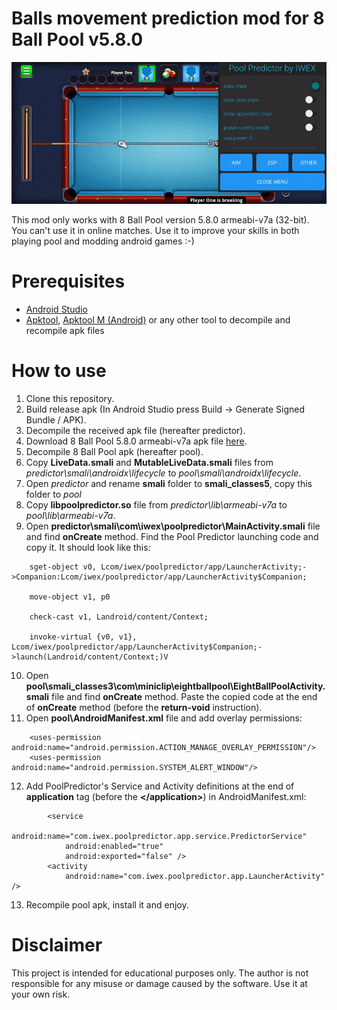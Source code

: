 # Balls movement prediction mod for 8 Ball Pool v5.8.0
![](assets/preview.gif)

This mod only works with 8 Ball Pool version 5.8.0 armeabi-v7a (32-bit). You can't use it in online matches. Use it to improve your skills in both playing pool and modding android games :-)

# Prerequisites
- [Android Studio](https://developer.android.com/studio)
- [Apktool](https://apktool.org), [Apktool M (Android)](https://maximoff.su/apktool/?lang=en) or any other tool to decompile and recompile apk files

# How to use
1. Clone this repository.
2. Build release apk (In Android Studio press Build -> Generate Signed Bundle / APK).
3. Decompile the received apk file (hereafter predictor). 
4. Download 8 Ball Pool 5.8.0 armeabi-v7a apk file [here](https://www.apkmirror.com/apk/miniclip-com/8-ball-pool/8-ball-pool-5-8-0-release/8-ball-pool-5-8-0-2-android-apk-download/download).
5. Decompile 8 Ball Pool apk (hereafter pool).
6. Copy **LiveData.smali** and **MutableLiveData.smali** files from *predictor\\smali\\androidx\\lifecycle* to *pool\\smali\\androidx\\lifecycle*.
7. Open *predictor* and rename **smali** folder to **smali_classes5**, copy this folder to *pool*
8. Copy **libpoolpredictor.so** file from *predictor\\lib\\armeabi-v7a* to *pool\\lib\\armeabi-v7a*.
9. Open **predictor\\smali\\com\\iwex\\poolpredictor\\MainActivity.smali** file and find **onCreate** method. Find the Pool Predictor launching code and copy it. It should look like this:
```
    sget-object v0, Lcom/iwex/poolpredictor/app/LauncherActivity;->Companion:Lcom/iwex/poolpredictor/app/LauncherActivity$Companion;

    move-object v1, p0

    check-cast v1, Landroid/content/Context;

    invoke-virtual {v0, v1}, Lcom/iwex/poolpredictor/app/LauncherActivity$Companion;->launch(Landroid/content/Context;)V
```
10. Open **pool\\smali_classes3\\com\\miniclip\eightballpool\\EightBallPoolActivity.smali** file and find **onCreate** method. Paste the copied code at the end of **onCreate** method (before the **return-void** instruction).
11. Open **pool\\AndroidManifest.xml** file and add overlay permissions:
```
    <uses-permission android:name="android.permission.ACTION_MANAGE_OVERLAY_PERMISSION"/>
    <uses-permission android:name="android.permission.SYSTEM_ALERT_WINDOW"/>
```
12. Add PoolPredictor's Service and Activity definitions at the end of **application** tag (before the **&lt;/application&gt;**) in AndroidManifest.xml:
```
        <service
            android:name="com.iwex.poolpredictor.app.service.PredictorService"
            android:enabled="true"
            android:exported="false" />
        <activity
            android:name="com.iwex.poolpredictor.app.LauncherActivity" />
```
13. Recompile pool apk, install it and enjoy.

# Disclaimer
This project is intended for educational purposes only. The author is not responsible for any misuse or damage caused by the software. Use it at your own risk.

